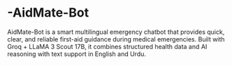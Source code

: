 # -AidMate-Bot
AidMate-Bot is a smart multilingual emergency chatbot that provides quick, clear, and reliable first-aid guidance during medical emergencies. Built with Groq + LLaMA 3 Scout 17B, it combines structured health data and AI reasoning with text support in English and Urdu.
